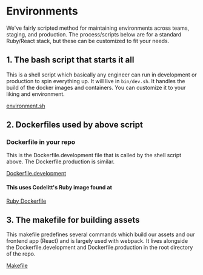 Environments 
=======

We've fairly scripted method for maintaining environments across teams, staging, and production. The process/scripts below are for a standard Ruby/React stack, but these can be customized to fit your needs.

## 1. The bash script that starts it all
This is a shell script which basically any engineer can run in development or production to spin everything up. 
It will live in `bin/dev.sh`.
It handles the build of the docker images and containers. You can customize it to your liking and environment.

[environment.sh](https://github.com/codelittinc/incubator-resources/blob/master/best_practices/environment/environment.sh)

## 2. Dockerfiles used by above script 

### Dockerfile in your repo

This is the Dockerfile.development file that is called by the shell script above. The Dockerfile.production is similar.

[Dockerfile.development](https://github.com/codelittinc/dockerfiles/blob/master/ruby/Dockerfile)

#### This uses Codelitt's Ruby image found at

[Ruby Dockerfile](https://github.com/codelittinc/dockerfiles/blob/master/ruby/Dockerfile)

## 3. The makefile for building assets

This makefile predefines several commands which build our assets and our frontend app (React) and is largely used with webpack. It lives alongside the Dockerfile.development and Dockerfile.production in the root directory of the repo.  

[Makefile](https://github.com/codelittinc/incubator-resources/blob/master/best_practices/environments/Makefile)
